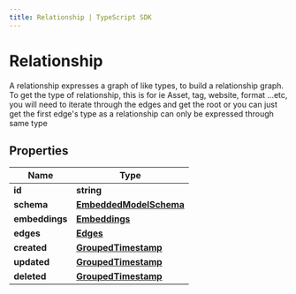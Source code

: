 ```yaml
---
title: Relationship | TypeScript SDK
---
```



# Relationship

A relationship expresses a graph of like types, to build a relationship graph.   To get the type of relationship, this is for ie Asset, tag, website, format ...etc, you will need to iterate through the edges and get the root or you can just get the first edge\'s type as a relationship can only be expressed through same type

## Properties

Name | Type
------------ | -------------
**id** | **string**
**schema** | [**EmbeddedModelSchema**](EmbeddedModelSchema)
**embeddings** | [**Embeddings**](Embeddings)
**edges** | [**Edges**](Edges)
**created** | [**GroupedTimestamp**](GroupedTimestamp)
**updated** | [**GroupedTimestamp**](GroupedTimestamp)
**deleted** | [**GroupedTimestamp**](GroupedTimestamp)


